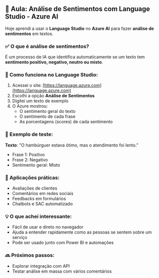 ## 🧠 Aula: Análise de Sentimentos com Language Studio - Azure AI

Hoje aprendi a usar o **Language Studio** no **Azure AI** para fazer **análise de sentimentos** em textos.

### ✅ O que é análise de sentimentos?
É um processo de IA que identifica automaticamente se um texto tem **sentimento positivo, negativo, neutro ou misto**.

### 🔧 Como funciona no Language Studio:
1. Acessei o site: [https://language.azure.com](https://language.azure.com)
2. Escolhi a opção **Análise de Sentimentos**
3. Digitei um texto de exemplo
4. O Azure mostrou:
   - O sentimento geral do texto
   - O sentimento de cada frase
   - As porcentagens (scores) de cada sentimento

### 💬 Exemplo de teste:
**Texto**: "O hambúrguer estava ótimo, mas o atendimento foi lento."

- Frase 1: Positivo
- Frase 2: Negativo
- Sentimento geral: Misto

### 📌 Aplicações práticas:
- Avaliações de clientes
- Comentários em redes sociais
- Feedbacks em formulários
- Chatbots e SAC automatizado

### 💡 O que achei interessante:
- Fácil de usar e direto no navegador
- Ajuda a entender rapidamente como as pessoas se sentem sobre um serviço
- Pode ser usado junto com Power BI e automações

### 🔜 Próximos passos:
- Explorar integração com API
- Testar análise em massa com vários comentários
